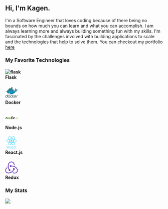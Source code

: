 ## Hi, I'm Kagen.
I'm a Software Engineer that loves coding because of there being no bounds on how much you can learn and what you can accomplish. I am always learning more and always building something fun with my skills. I'm fascinated by the challenges involved with building applications to scale and the technologies that help to solve them. You can checkout my portfolio <a href="https://kagenlh.github.io/portfolio" target="_blank" rel="noreferrer">here</a>

### My Favorite Technologies
#### <img src="https://www.vectorlogo.zone/logos/pocoo_flask/pocoo_flask-icon.svg" alt="flask" width="40" height="40"/> <br> Flask 
#### <img src="https://raw.githubusercontent.com/devicons/devicon/master/icons/docker/docker-original-wordmark.svg" alt="docker" width="40" height="40"/> <br> Docker
#### <img src="https://raw.githubusercontent.com/devicons/devicon/master/icons/nodejs/nodejs-original-wordmark.svg" alt="nodejs" width="40" height="40"/> <br> Node.js
#### <img src="https://raw.githubusercontent.com/devicons/devicon/master/icons/react/react-original-wordmark.svg" alt="react" width="40" height="40"/> <br> React.js
#### <img src="https://raw.githubusercontent.com/devicons/devicon/master/icons/redux/redux-original.svg" alt="redux" width="40" height="40"/> <br> Redux

### My Stats
<img height="180em" src="https://github-readme-stats.vercel.app/api?username=KagenLH&show_icons=true&hide_border=true&&count_private=true&include_all_commits=true" />
